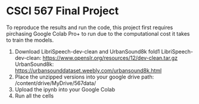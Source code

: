 # CSCI 567 Final Project

To reproduce the results and run the code, this project first requires pirchasing Google Colab Pro+ to run due to the computational cost it takes to train the models.

1. Download LibriSpeech-dev-clean and UrbanSound8k fold1
   LibriSpeech-dev-clean: https://www.openslr.org/resources/12/dev-clean.tar.gz
   UrbanSound8k: https://urbansounddataset.weebly.com/urbansound8k.html
3. Place the unzipped versions into your google drive path: /content/drive/MyDrive/567data/
4. Upload the ipynb into your Google Colab
5. Run all the cells
